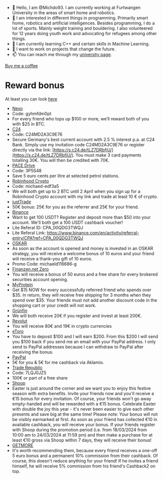 - 👋 Hello, I am @Michdo93. I am currently working at Furtwangen University in the areas of smart home and robotics.
- 👀 I am interested in different things in programming. Primarily smart home, robotics and artificial intelligences. Besides programming, I do a lot of sports. Mainly weight training and bouldering. I also volunteered for 12 years doing youth work and advocating for refugees among other things.
- 🌱 I am currently learning C++ and certain skills in Machine Learning.
- 💞️ I want to work on projects that change the future.
- 📫 You can reach me through my [university page](https://www.hs-furtwangen.de/personen/profil/2786-michaeldoerflinger/).


[Buy me a coffee](https://www.buymeacoffee.com/michdo93)

# Reward bonus

At least you can look [here](https://referralcodes.com/Michdo93)

- [Nexo](https://nexo.com/ref/gyhmfdm0pt?src=web-link)
- Code: gyhmfdm0pt
- For every friend who tops up $100 or more, we’ll reward both of you with $25 in BTC.
- [C24](https://s.c24.de/tLZ7DRbfiU/)
- Code: C24MD2A3C9E76
- Secure Germany's best current account with 2.5 % interest p.a. at C24 Bank. Simply use my invitation code C24MD2A3C9E76 or register directly via the link: [https://s.c24.de/tLZ7DRbfiU/](https://s.c24.de/tLZ7DRbfiU/). You must make 3 card payments totalling 30€. You will then be credited with 70€.
- [PACE Drive](https://friends.pace.cloud/redeem/accept/3P5S48?utm_campaign=friend-referral&utm_content=code:3P5S48)
- Code: 3P5S48
- Save 5 euro cents per litre at selected petrol stations.
- [Robinhood Crypto](https://join.robinhood.com/eu_crypto/michaed-edf3a5/)
- Code: michaed-edf3a5
- We will both get up to 2 BTC until 2 April when you sign up for a Robinhood Crypto account with my link and trade at least 10 € of crypto.
- [justTrade](https://www.justtrade.com/freunde-werben-aktion/?jt_s=KWK&jt_p=6601e351d82e610008d75001&jt_c=STANDARD)
- 50€ bonus: 25€ for you as the referrer and 25€ for your friend.
- [Binance](https://www.binance.com/en/qr/dplk-usltc21c8fe37d1142eea82eae049944fdd3)
- Want to get 100 USDT? Register and deposit more than $50 into your account. We'll both get a 100 USDT cashback voucher!
- Lite Referal ID: CPA_00QDG3TWQJ
- Lite Referal Link: https://www.binance.com/en/activity/referral-entry/CPA?ref=CPA_00QDG3TWQJ
- [OSKAR](https://www.oskar.de/)
- As soon as the account is opened and money is invested in an OSKAR strategy, you will receive a welcome bonus of 10 euros and your friend will receive a thank-you gift of 10 euros.
- Promo Code: michaeld116686-g
- [Finanzen.net Zero](https://mein.finanzen-zero.net/depot-eroeffnen?aorefid=KWK-KMKAJ5N4MTG4)
- You will receive a bonus of 50 euros and a free share for every brokered securities account opening.
- [MyProtein](https://de.myprotein.com/referrals.list?applyCode=MICHAEL-R1CLC)
- Get $15 NOW for every successfully referred friend who spends over $35. In return, they will receive free shipping for 3 months when they spend over $35. Your friends must not add another discount code in the shopping cart or your credit will not work.
- [Grünfin](https://app.grunfin.com/referral/hpUxfq54)
- We will both receive 20€ if you register and invest at least 200€.
- [Revolut](https://www.revolut.com/referral/?referral-code=michae7gxn)
- You will receive 80€ and 19€ in crypto currencies
- [eToro](https://etoro.tw/3vmwc9B)
- You have to deposit $100 and I will earn $200. From this $200 I will send you $100 back if you send me an email with your PayPal address. I only send to PayPal addresses because I can withdraw to PayPal after receiving the bonus.
- [PayPal](https://www.aklamio.com/v/dbb88e9baf52366d932549756f568f04/r?productId=brand&rr=shared&uid=ceef9d417743849da68b6413994da9a5&sharingID=d4584de6fd98fb206dfa3cd12848575e)
- 5€ for you & 5€ for me cashback via Aklamio.
- [Trade Republic](https://ref.trade.re/7lqj0jz5)
- Code: 7LQJ0JZ5
- 100€ or part of a free share
- [Shoop](https://www.shoop.de/invite/wviejvzt0t/)
- Easter is just around the corner and we want you to enjoy this festive season with extra benefits. Invite your friends now and you'll receive a €15 bonus for every invitation. Of course, your friends won't go away empty-handed and will be rewarded with a €15 bonus. Celebrate Easter with double the joy this year - it's never been easier to give each other presents and save big at the same time! Please note: Your bonus will not be visibly earmarked at first. As soon as your friend has collected €10 in available cashback, you will receive your bonus. If your friends register with Shoop during the promotion period (i.e. from 18/03/2024 from 10:00 am to 24/03/2024 at 11:59 pm) and then make a purchase for at least €10 gross via Shoop within 7 days, they will receive their bonus!
- [GETMORE](https://bit.ly/4cxqzWI)
- It's worth recommending them, because every friend receives a one-off 5 euro bonus and a permanent 10% commission from their cashback. Of course, this doesn't reduce anything for your friend! If he invites a friend himself, he will receive 5% commission from his friend's Cashback2 on top.
